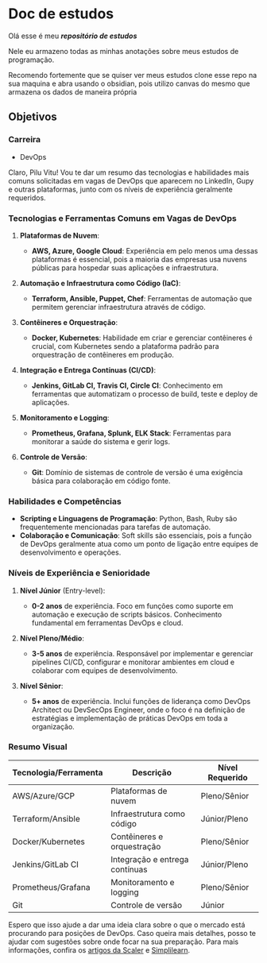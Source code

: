 # Doc de estudos

Olá esse é meu ***repositório de estudos*** 

Nele eu armazeno todas as minhas anotações sobre meus estudos de programação. 

Recomendo fortemente que se quiser ver meus estudos clone esse repo na sua maquina e abra usando o obsidian, pois utilizo canvas do mesmo que armazena os dados de maneira própria

## Objetivos

### Carreira
- DevOps

Claro, Pilu Vitu! Vou te dar um resumo das tecnologias e habilidades mais comuns solicitadas em vagas de DevOps que aparecem no LinkedIn, Gupy e outras plataformas, junto com os níveis de experiência geralmente requeridos.

### Tecnologias e Ferramentas Comuns em Vagas de DevOps

1. **Plataformas de Nuvem**:
   - **AWS, Azure, Google Cloud**: Experiência em pelo menos uma dessas plataformas é essencial, pois a maioria das empresas usa nuvens públicas para hospedar suas aplicações e infraestrutura.

2. **Automação e Infraestrutura como Código (IaC)**:
   - **Terraform, Ansible, Puppet, Chef**: Ferramentas de automação que permitem gerenciar infraestrutura através de código.

3. **Contêineres e Orquestração**:
   - **Docker, Kubernetes**: Habilidade em criar e gerenciar contêineres é crucial, com Kubernetes sendo a plataforma padrão para orquestração de contêineres em produção.

4. **Integração e Entrega Contínuas (CI/CD)**:
   - **Jenkins, GitLab CI, Travis CI, Circle CI**: Conhecimento em ferramentas que automatizam o processo de build, teste e deploy de aplicações.

5. **Monitoramento e Logging**:
   - **Prometheus, Grafana, Splunk, ELK Stack**: Ferramentas para monitorar a saúde do sistema e gerir logs.

6. **Controle de Versão**:
   - **Git**: Domínio de sistemas de controle de versão é uma exigência básica para colaboração em código fonte.

### Habilidades e Competências

- **Scripting e Linguagens de Programação**: Python, Bash, Ruby são frequentemente mencionadas para tarefas de automação.
- **Colaboração e Comunicação**: Soft skills são essenciais, pois a função de DevOps geralmente atua como um ponto de ligação entre equipes de desenvolvimento e operações.

### Níveis de Experiência e Senioridade

1. **Nível Júnior** (Entry-level):
   - **0-2 anos** de experiência. Foco em funções como suporte em automação e execução de scripts básicos. Conhecimento fundamental em ferramentas DevOps e cloud.

2. **Nível Pleno/Médio**:
   - **3-5 anos** de experiência. Responsável por implementar e gerenciar pipelines CI/CD, configurar e monitorar ambientes em cloud e colaborar com equipes de desenvolvimento.

3. **Nível Sênior**:
   - **5+ anos** de experiência. Inclui funções de liderança como DevOps Architect ou DevSecOps Engineer, onde o foco é na definição de estratégias e implementação de práticas DevOps em toda a organização.

### Resumo Visual

| Tecnologia/Ferramenta | Descrição                                   | Nível Requerido        |
|-----------------------|---------------------------------------------|------------------------|
| AWS/Azure/GCP         | Plataformas de nuvem                        | Pleno/Sênior           |
| Terraform/Ansible     | Infraestrutura como código                  | Júnior/Pleno           |
| Docker/Kubernetes     | Contêineres e orquestração                  | Pleno/Sênior           |
| Jenkins/GitLab CI     | Integração e entrega contínuas              | Júnior/Pleno           |
| Prometheus/Grafana    | Monitoramento e logging                     | Pleno/Sênior           |
| Git                   | Controle de versão                          | Júnior                 |

Espero que isso ajude a dar uma ideia clara sobre o que o mercado está procurando para posições de DevOps. Caso queira mais detalhes, posso te ajudar com sugestões sobre onde focar na sua preparação. Para mais informações, confira os [artigos da Scaler](https://www.scaler.com) e [Simplilearn](https://www.simplilearn.com).